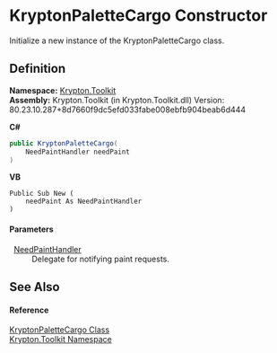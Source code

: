 # KryptonPaletteCargo Constructor


Initialize a new instance of the KryptonPaletteCargo class.



## Definition
**Namespace:** <a href="79d2eac2-21f4-54ff-7552-b20c33c30600.md">Krypton.Toolkit</a>  
**Assembly:** Krypton.Toolkit (in Krypton.Toolkit.dll) Version: 80.23.10.287+8d7660f9dc5efd033fabe008ebfb904beab6d444

**C#**
``` C#
public KryptonPaletteCargo(
	NeedPaintHandler needPaint
)
```
**VB**
``` VB
Public Sub New ( 
	needPaint As NeedPaintHandler
)
```



#### Parameters
<dl><dt>  <a href="33f685bd-f838-7c82-3e84-2827dccd141e.md">NeedPaintHandler</a></dt><dd>Delegate for notifying paint requests.</dd></dl>

## See Also


#### Reference
<a href="6583ddef-befa-db71-11d1-6d3e5651f0f1.md">KryptonPaletteCargo Class</a>  
<a href="79d2eac2-21f4-54ff-7552-b20c33c30600.md">Krypton.Toolkit Namespace</a>  
